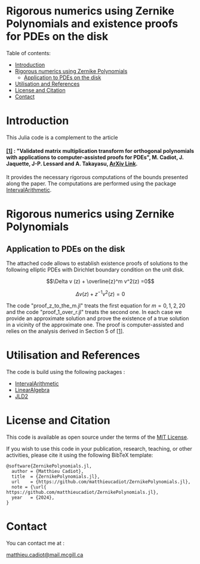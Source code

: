 # Rigorous numerics using Zernike Polynomials and existence proofs for PDEs on the disk



Table of contents:


* [Introduction](#introduction)
* [Rigorous numerics using Zernike Polynomials](#Rigorous-numerics-using-Zernike-Polynomials)
   * [Application to PDEs on the disk](#application-to-PDE-on-the-disk)
* [Utilisation and References](#utilisation-and-references)
* [License and Citation](#license-and-citation)
* [Contact](#contact)



# Introduction

This Julia code is a complement to the article 

#### [[1]](https://arxiv.org/abs/2411.18361) : "Validated matrix multiplication transform for orthogonal polynomials with applications to computer-assisted proofs for PDEs", M. Cadiot, J. Jaquette, J-P. Lessard and A. Takayasu, [ArXiv Link](https://arxiv.org/abs/2411.18361).

It provides the necessary rigorous computations of the bounds presented along the paper. The computations are performed using the package [IntervalArithmetic](https://github.com/JuliaIntervals/IntervalArithmetic.jl). 

# Rigorous numerics using Zernike Polynomials



## Application to PDEs on the disk

The attached code allows to establish existence proofs of solutions to the following elliptic PDEs with Dirichlet boundary condition on the unit disk.

$$\Delta v (z) +  \overline{z}^m v^2(z) =0$$

$$\Delta v(z) +  {z}^{-1} v^2(z) =0$$

The code "proof_z_to_the_m.jl" treats the first equation for  $m = 0,1,2,20$ and the code "proof_1_over_r.jl" treats the second one. In each case we provide an approximate solution and prove the existence of a true solution in a vicinity of the approximate one.  The proof is computer-assisted and relies on the analysis derived in Section 5 of [[1]](https://arxiv.org/abs/2411.18361).

 
 # Utilisation and References
 
 The code is build using the following packages :

 - [IntervalArithmetic](https://github.com/JuliaIntervals/IntervalArithmetic.jl)
 - [LinearAlgebra](https://docs.julialang.org/en/v1/stdlib/LinearAlgebra/)
 - [JLD2](https://github.com/JuliaIO/JLD2.jl)
 
 
 # License and Citation
 
This code is available as open source under the terms of the [MIT License](http://opensource.org/licenses/MIT).
  
If you wish to use this code in your publication, research, teaching, or other activities, please cite it using the following BibTeX template:

```
@software{ZernikePolynomials.jl,
  author = {Matthieu Cadiot},
  title  = {ZernikePolynomials.jl},
  url    = {https://github.com/matthieucadiot/ZernikePolynomials.jl},
  note = {\url{ https://github.com/matthieucadiot/ZernikePolynomials.jl},
  year   = {2024},
}
```


# Contact

You can contact me at :

matthieu.cadiot@mail.mcgill.ca

